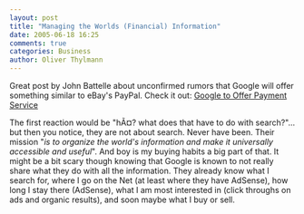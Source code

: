 ```yaml
---
layout: post
title: "Managing the Worlds (Financial) Information"
date: 2005-06-18 16:25
comments: true
categories: Business
author: Oliver Thylmann
---
```



Great post by John Battelle about unconfirmed rumors that Google will offer something similar to eBay's PayPal. Check it out: [Google to Offer Payment Service](http://battellemedia.com/archives/001638.php)

The first reaction would be &quot;hÃ¤? what does that have to do with search?&quot;... but then you notice, they are not about search. Never have been. Their mission &quot;*is to organize the world's information and make it universally accessible and useful*&quot;. And boy is my buying habits a big part of that. It might be a bit scary though knowing that Google is known to not really share what they do with all the information. They already know what I search for, where I go on the Net (at least where they have AdSense), how long I stay there (AdSense), what I am most interested in (click throughs on ads and organic results), and soon maybe what I buy or sell.

